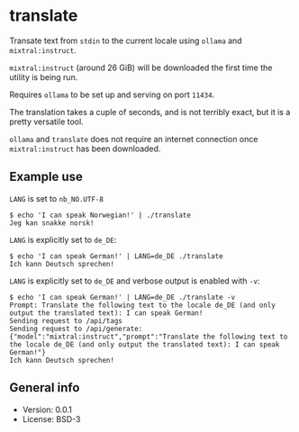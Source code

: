 # translate

Transate text from `stdin` to the current locale using `ollama` and `mixtral:instruct`.

`mixtral:instruct` (around 26 GiB) will be downloaded the first time the utility is being run.

Requires `ollama` to be set up and serving on port `11434`.

The translation takes a cuple of seconds, and is not terribly exact, but it is a pretty versatile tool.

`ollama` and `translate` does not require an internet connection once `mixtral:instruct` has been downloaded.

## Example use

`LANG` is set to `nb_NO.UTF-8`

```
$ echo 'I can speak Norwegian!' | ./translate
Jeg kan snakke norsk!
```

`LANG` is explicitly set to `de_DE`:

```
$ echo 'I can speak German!' | LANG=de_DE ./translate
Ich kann Deutsch sprechen!
```

`LANG` is explicitly set to `de_DE` and verbose output is enabled with `-v`:

```
$ echo 'I can speak German!' | LANG=de_DE ./translate -v
Prompt: Translate the following text to the locale de_DE (and only output the translated text): I can speak German!
Sending request to /api/tags
Sending request to /api/generate: {"model":"mixtral:instruct","prompt":"Translate the following text to the locale de_DE (and only output the translated text): I can speak German!"}
Ich kann Deutsch sprechen!
```

## General info

* Version: 0.0.1
* License: BSD-3
